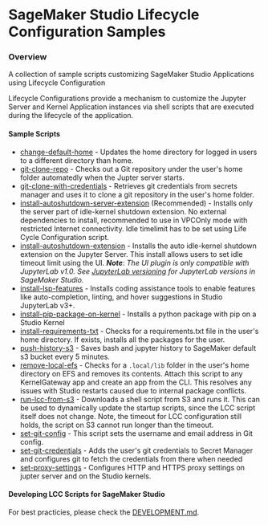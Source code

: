# SageMaker Studio Lifecycle Configuration Samples

### Overview

A collection of sample scripts customizing SageMaker Studio Applications using Lifecycle Configuration

Lifecycle Configurations provide a mechanism to customize the Jupyter Server and Kernel Application instances via shell scripts that are executed during the lifecycle of the application.

#### Sample Scripts

* [change-default-home](scripts/change-default-home) - Updates the home directory for logged in users to a different directory than home.
* [git-clone-repo](scripts/git-clone-repo) - Checks out a Git repository under the user's home folder automatedly when the Jupter server starts.
* [git-clone-with-credentials](scripts/git-clone-with-credentials) - Retrieves git credentials from secrets manager and uses it to clone a git repository in the user's home folder.
* [install-autoshutdown-server-extension](scripts/install-autoshutdown-server-extension) (Recommended) - Installs only the server part of idle-kernel shutdown extension. No external dependencies to install, recommended to use in VPCOnly mode with restricted Internet connectivity. Idle timelimit has to be set using Life Cycle Configuration script.
* [install-autoshutdown-extension](scripts/install-autoshutdown-extension) - Installs the auto idle-kernel shutdown extension on the Jupyter Server. This install allows users to set idle timeout limit using the UI. ***Note***: *The UI plugin is only compatible with JupyterLab v1.0. See [JupyterLab versioning](https://docs.aws.amazon.com/sagemaker/latest/dg/studio-jl.html) for JupyterLab versions in SageMaker Studio.*
* [install-lsp-features](scripts/install-lsp-features) - Installs coding assistance tools to enable features like auto-completion, linting, and hover suggestions in Studio JupyterLab v3+.
* [install-pip-package-on-kernel](scripts/install-pip-package-on-kernel) - Installs a python package with pip on a Studio Kernel
* [install-requirements-txt](scripts/install-requirements-txt) - Checks for a requirements.txt file in the user's home directory. If exists, installs all the packages for the user.
* [push-history-s3](scripts/push-history-s3) - Saves bash and jupyter history to SageMaker default s3 bucket every 5 minutes.
* [remove-local-efs](scripts/remove-local-efs) - Checks for a `.local/lib` folder in the user's home directory on EFS and removes its contents. Attach this script to any KernelGateway app and create an app from the CLI. This resolves any issues with Studio restarts caused due to internal package conflicts.
* [run-lcc-from-s3](scripts/run-lcc-from-s3) - Downloads a shell script from S3 and runs it. This can be used to dynamically update the startup scripts, since the LCC script itself does not change. Note, the timeout for LCC configuration still holds, the script on S3 cannot run longer than the timeout.
* [set-git-config](scripts/set-git-config) - This script sets the username and email address in Git config.
* [set-git-credentials](scripts/set-git-credentials) - Adds the user's git credentials to Secret Manager and configures git to fetch the credentials from there when needed
* [set-proxy-settings](scripts/set-proxy-settings) - Configures HTTP and HTTPS proxy settings on jupter server and on the Studio kernels.


#### Developing LCC Scripts for SageMaker Studio

For best practicies, please check the [DEVELOPMENT.md](DEVELOPMENT.md).
